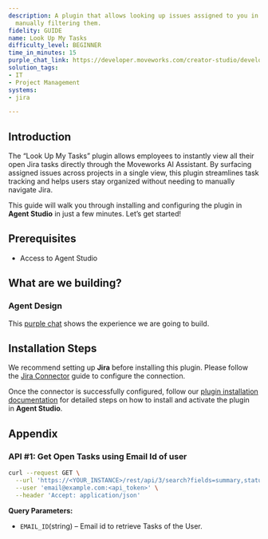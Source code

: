 ```yaml
---
description: A plugin that allows looking up issues assigned to you in Jira without
  manually filtering them.
fidelity: GUIDE
name: Look Up My Tasks
difficulty_level: BEGINNER
time_in_minutes: 15
purple_chat_link: https://developer.moveworks.com/creator-studio/developer-tools/purple-chat/?conversation=%7B%22startTimestamp%22%3A%2211%3A43+AM%22%2C%22messages%22%3A%5B%7B%22parts%22%3A%5B%7B%22richText%22%3A%22Show+me+all+my+open+tasks%22%7D%5D%2C%22role%22%3A%22user%22%7D%2C%7B%22parts%22%3A%5B%7B%22reasoningSteps%22%3A%5B%7B%22richText%22%3A%22Checked+for+an+authenticated+Jira+account.%22%2C%22status%22%3A%22success%22%7D%2C%7B%22richText%22%3A%22Searching+for+issues+assigned+to+you+with+an+%60open%60+status.%22%2C%22status%22%3A%22success%22%7D%5D%7D%2C%7B%22richText%22%3A%22%3Cp%3EI+found+3+open+issues+assigned+to+you+in+%3Cb%3EJira%3C%2Fb%3E%3A%3C%2Fp%3E%3Cul%3E%3Cli%3E%3Cb%3EPROJ-123%3A+Fix+login+button+bug%3C%2Fb%3E%3Cbr%3EStatus%3A+In+Progress%3C%2Fli%3E%3Cli%3E%3Cb%3EPROJ-456%3A+Update+documentation+for+API+v2%3C%2Fb%3E%3Cbr%3EStatus%3A+To+Do%3C%2Fli%3E%3Cli%3E%3Cb%3EDES-789%3A+Design+new+onboarding+flow%3C%2Fb%3E%3Cbr%3EStatus%3A+In+Review%3C%2Fli%3E%3C%2Ful%3E%3Cp%3EYou+can+ask+me+to+change+the+status+or+add+a+comment+to+any+of+these+issues.%3C%2Fp%3E%22%7D%2C%7B%22citations%22%3A%5B%7B%22citationTitle%22%3A%22PROJ-123%3A+Fix+login+button+bug%22%2C%22connectorName%22%3A%22jira%22%7D%2C%7B%22citationTitle%22%3A%22PROJ-456%3A+Update+documentation+for+API+v2%22%2C%22connectorName%22%3A%22jira%22%7D%2C%7B%22citationTitle%22%3A%22DES-789%3A+Design+new+onboarding+flow%22%2C%22connectorName%22%3A%22jira%22%7D%5D%7D%5D%2C%22role%22%3A%22assistant%22%7D%5D%7D
solution_tags:
- IT
- Project Management
systems:
- jira

---
```


## Introduction

The “Look Up My Tasks” plugin allows employees to instantly view all their open Jira tasks directly through the Moveworks AI Assistant. By surfacing assigned issues across projects in a single view, this plugin streamlines task tracking and helps users stay organized without needing to manually navigate Jira.

This guide will walk you through installing and configuring the plugin in **Agent Studio** in just a few minutes. Let’s get started!

## **Prerequisites**

- Access to Agent Studio

## **What are we building?**

### Agent Design

This [purple chat](https://developer.moveworks.com/creator-studio/developer-tools/purple-chat/?conversation=%7B%22startTimestamp%22%3A%2211%3A43+AM%22%2C%22messages%22%3A%5B%7B%22parts%22%3A%5B%7B%22richText%22%3A%22Show+me+all+my+open+tasks%22%7D%5D%2C%22role%22%3A%22user%22%7D%2C%7B%22parts%22%3A%5B%7B%22reasoningSteps%22%3A%5B%7B%22richText%22%3A%22Checked+for+an+authenticated+Jira+account.%22%2C%22status%22%3A%22success%22%7D%2C%7B%22richText%22%3A%22Searching+for+issues+assigned+to+you+with+an+%60open%60+status.%22%2C%22status%22%3A%22success%22%7D%5D%7D%2C%7B%22richText%22%3A%22%3Cp%3EI+found+3+open+issues+assigned+to+you+in+%3Cb%3EJira%3C%2Fb%3E%3A%3C%2Fp%3E%3Cul%3E%3Cli%3E%3Cb%3EPROJ-123%3A+Fix+login+button+bug%3C%2Fb%3E%3Cbr%3EStatus%3A+In+Progress%3C%2Fli%3E%3Cli%3E%3Cb%3EPROJ-456%3A+Update+documentation+for+API+v2%3C%2Fb%3E%3Cbr%3EStatus%3A+To+Do%3C%2Fli%3E%3Cli%3E%3Cb%3EDES-789%3A+Design+new+onboarding+flow%3C%2Fb%3E%3Cbr%3EStatus%3A+In+Review%3C%2Fli%3E%3C%2Ful%3E%3Cp%3EYou+can+ask+me+to+change+the+status+or+add+a+comment+to+any+of+these+issues.%3C%2Fp%3E%22%7D%2C%7B%22citations%22%3A%5B%7B%22citationTitle%22%3A%22PROJ-123%3A+Fix+login+button+bug%22%2C%22connectorName%22%3A%22jira%22%7D%2C%7B%22citationTitle%22%3A%22PROJ-456%3A+Update+documentation+for+API+v2%22%2C%22connectorName%22%3A%22jira%22%7D%2C%7B%22citationTitle%22%3A%22DES-789%3A+Design+new+onboarding+flow%22%2C%22connectorName%22%3A%22jira%22%7D%5D%7D%5D%2C%22role%22%3A%22assistant%22%7D%5D%7D) shows the experience we are going to build.

## **Installation Steps**

We recommend setting up **Jira** before installing this plugin. Please follow the [Jira Connector](https://developer.moveworks.com/marketplace/package/?id=jira&hist=home%2Cbrws#how-to-implement) guide to configure the connection.

Once the connector is successfully configured, follow our [plugin installation documentation](https://help.moveworks.com/docs/ai-agent-marketplace-installation) for detailed steps on how to install and activate the plugin in **Agent Studio**.

## **Appendix**

### **API #1: Get Open Tasks using Email Id of user**

```bash
curl --request GET \
  --url 'https://<YOUR_INSTANCE>/rest/api/3/search?fields=summary,status,project,assignee&jql=assignee = "<EMAIL_ID>" AND statusCategory != "Done"&maxResults=100' \
  --user 'email@example.com:<api_token>' \
  --header 'Accept: application/json'
```

**Query Parameters:**

- `EMAIL_ID`(string) –  Email id to retrieve Tasks of the User.
